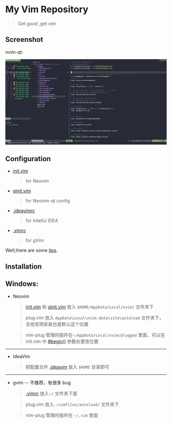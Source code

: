 # My Vim Repository

> Get good ,get vim



## Screenshot
nvim-qt:

![test](./example.png)



## Configuration
* [init.vim](./init.vim)
  > for Neovim

* [ginit.vim](./ginit.vim)
  > for Neovim-qt config

* [.ideavimrc](./.ideavimrc)

  > for IntelliJ IDEA

* [.vimrc](./.vimrc)

  > for gVim

Well,there are some [tips](./Tips.md).

## Installation


**Windows:**
---



* Neovim

  > [init.vim](./init.vim) 和 [ginit.vim](./ginit.vim)  放入 `$HOME/AppData/Local/nvim/`  文件夹下

  > plug.vim  放入 `AppData\Local\nvim-data\site\autoload` 文件夹下，去他官网安装也是默认这个位置

  > vim-plug 管理的插件在`~/AppData/Local/nvim/plugged` 里面，可以在 init.vim 中 [#begin()](/blob/main/init.vim#L8)  参数处更改位置

---


  * IdeaVim

      >  把配置文件 [.ideavim](./.ideavimrc) 放入 `$HOME`  目录即可
  ---


  * gvim -- 不推荐，有很多 bug

    > [.vimrc](./vimrc)  放入`~/` 文件夹下面

    > plug.vim 放入`./vimfiles/autoload/` 文件夹下


    > vim-plug 管理的插件在 `~/.vim` 里面



